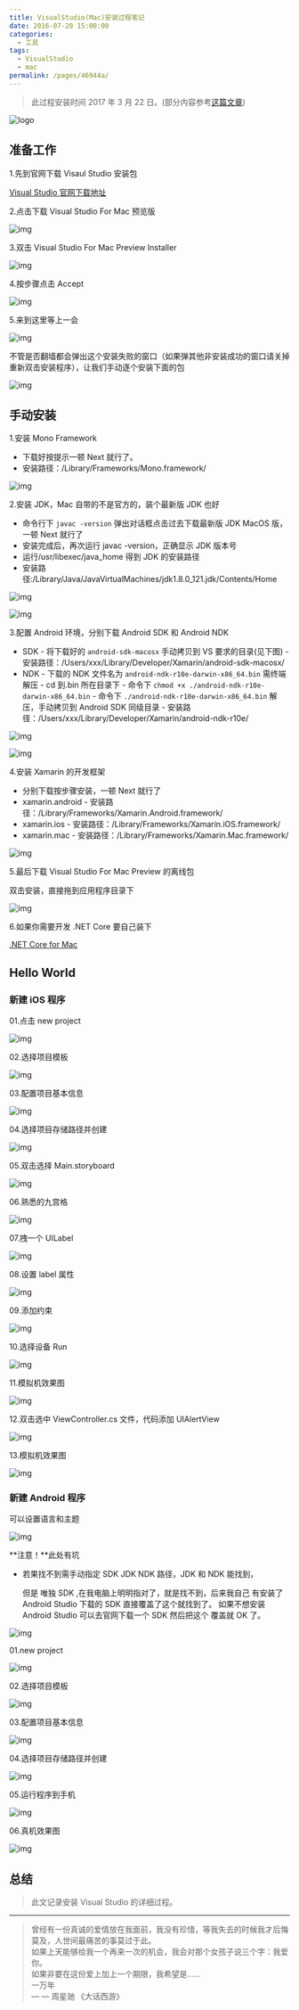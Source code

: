 ```yaml
---
title: VisualStudio(Mac)安装过程笔记
date: 2016-07-20 15:00:00
categories: 
  - 工具
tags: 
  - VisualStudio
  - mac
permalink: /pages/46944a/
---
```


> 此过程安装时间 2017 年 3 月 22 日。(部分内容参考[这篇文章](http://www.cnblogs.com/math/p/install-visualstudio-mac.h))

<!-- more -->

![logo](https://static.itzhangbao.com/img/20201031143029.png)

## 准备工作

1.先到官网下载 Visaul Studio 安装包

[Visual Studio 官网下载地址](https://www.visualstudio.com/vs/visual-studio-mac/)

2.点击下载 Visual Studio For Mac 预览版

![img](https://static.itzhangbao.com/img/1240-20200902165225023.png)

3.双击 Visual Studio For Mac Preview Installer

![img](https://static.itzhangbao.com/img/1240-20200902165237928.png)

4.按步骤点击 Accept

![img](https://static.itzhangbao.com/img/1240-20200902165546337.png)

5.来到这里等上一会

![img](https://static.itzhangbao.com/img/1240-20200902165553878.png)

不管是否翻墙都会弹出这个安装失败的窗口（如果弹其他非安装成功的窗口请关掉重新双击安装程序），让我们手动逐个安装下面的包

![img](https://static.itzhangbao.com/img/strip.gif)

## 手动安装

1.安装 Mono Framework

- 下载好按提示一顿 Next 就行了。
- 安装路径：/Library/Frameworks/Mono.framework/

![img](https://static.itzhangbao.com/img/1240-20200902165740687.png)

2.安装 JDK，Mac 自带的不是官方的，装个最新版 JDK 也好

- 命令行下 `javac -version` 弹出对话框点击过去下载最新版 JDK MacOS 版，一顿 Next 就行了
- 安装完成后，再次运行 javac -version，正确显示 JDK 版本号
- 运行/usr/libexec/java_home 得到 JDK 的安装路径
- 安装路径:/Library/Java/JavaVirtualMachines/jdk1.8.0_121.jdk/Contents/Home

![img](https://static.itzhangbao.com/img/1240-20200902165724240.png)

![img](https://static.itzhangbao.com/img/1240-20200902165734579.png)

3.配置 Android 环境，分别下载 Android SDK 和 Android NDK

- SDK - 将下载好的 `android-sdk-macosx` 手动拷贝到 VS 要求的目录(见下图) - 安装路径：/Users/xxx/Library/Developer/Xamarin/android-sdk-macosx/
- NDK - 下载的 NDK 文件名为 `android-ndk-r10e-darwin-x86_64.bin` 需终端解压 - cd 到.bin 所在目录下 - 命令下 `chmod +x ./android-ndk-r10e-darwin-x86_64.bin` - 命令下 `./android-ndk-r10e-darwin-x86_64.bin` 解压，手动拷贝到 Android SDK 同级目录 - 安装路径：/Users/xxx/Library/Developer/Xamarin/android-ndk-r10e/

![img](https://static.itzhangbao.com/img/1240-20200902165754546.png)

![img](https://static.itzhangbao.com/img/1240-20200902165804788.png)

4.安装 Xamarin 的开发框架

- 分别下载按步骤安装，一顿 Next 就行了
- xamarin.android - 安装路径：/Library/Frameworks/Xamarin.Android.framework/
- xamarin.ios - 安装路径：/Library/Frameworks/Xamarin.iOS.framework/
- xamarin.mac - 安装路径：/Library/Frameworks/Xamarin.Mac.framework/

![img](https://static.itzhangbao.com/img/1240-20200902165814779.png)

5.最后下载 Visual Studio For Mac Preview 的离线包

双击安装，直接拖到应用程序目录下

![img](https://static.itzhangbao.com/img/1240-20200902165826863.png)

6.如果你需要开发 .NET Core 要自己装下

[.NET Core for Mac](https://www.microsoft.com/net/core#macos)

## Hello World

### 新建 iOS 程序

01.点击 new project

![img](https://static.itzhangbao.com/img/1240-20200902165848275.png)

02.选择项目模板

![img](https://static.itzhangbao.com/img/1240-20200902165904024.png)

03.配置项目基本信息

![img](https://static.itzhangbao.com/img/1240-20200902165940855.png)

04.选择项目存储路径并创建

![img](https://static.itzhangbao.com/img/1240-20200902165956556.png)

05.双击选择 Main.storyboard

![img](https://static.itzhangbao.com/img/1240-20200902170025620.png)

06.熟悉的九宫格

![img](https://static.itzhangbao.com/img/1240-20200902170046214.png)

07.拽一个 UILabel

![img](https://static.itzhangbao.com/img/1240-20200902170120012.png)

08.设置 label 属性

![img](https://static.itzhangbao.com/img/1240-20200902170132888.png)

09.添加约束

![img](https://static.itzhangbao.com/img/1240-20200902170146767.png)

10.选择设备 Run

![img](https://static.itzhangbao.com/img/1240-20200902170201520.png)

11.模拟机效果图

![img](https://static.itzhangbao.com/img/1240-20200902170217118.png)

12.双击选中 ViewController.cs 文件，代码添加 UIAlertView  

![img](https://static.itzhangbao.com/img/1240-20200902170232913.png)

13.模拟机效果图

![img](https://static.itzhangbao.com/img/1240-20200902170245233.png)

### 新建 Android 程序

可以设置语言和主题

![img](https://static.itzhangbao.com/img/1240-20200902170256682.png)

**注意！**此处有坑

- 若果找不到需手动指定 SDK JDK NDK 路径，JDK 和 NDK 能找到，

  但是 唯独 SDK ,在我电脑上明明指对了，就是找不到，后来我自己
  有安装了 Android Studio 下载的 SDK 直接覆盖了这个就找到了。
  如果不想安装 Android Studio 可以去官网下载一个 SDK 然后把这个
  覆盖就 OK 了。
  

![img](https://static.itzhangbao.com/img/1240-20200902170312455.png)

01.new project

![img](https://static.itzhangbao.com/img/1240-20200902170332609.png)

02.选择项目模板

![img](https://static.itzhangbao.com/img/1240-20200902170345779.png)

03.配置项目基本信息

![img](https://static.itzhangbao.com/img/1240-20200902170358761.png)

04.选择项目存储路径并创建

![img](https://static.itzhangbao.com/img/1240-20200902170413220.png)

05.运行程序到手机

![img](https://static.itzhangbao.com/img/1240-20200902170425221.png)

06.真机效果图

![img](https://static.itzhangbao.com/img/android.png)

## 总结

> 此文记录安装 Visual Studio 的详细过程。

---

> 曾经有一份真诚的爱情放在我面前，我没有珍惜，等我失去的时候我才后悔莫及，人世间最痛苦的事莫过于此。<br/>
> 如果上天能够给我一个再来一次的机会，我会对那个女孩子说三个字：我爱你。<br/>
> 如果非要在这份爱上加上一个期限，我希望是……<br/>
> 一万年<br/>
> — — 周星驰 《大话西游》<br/>
